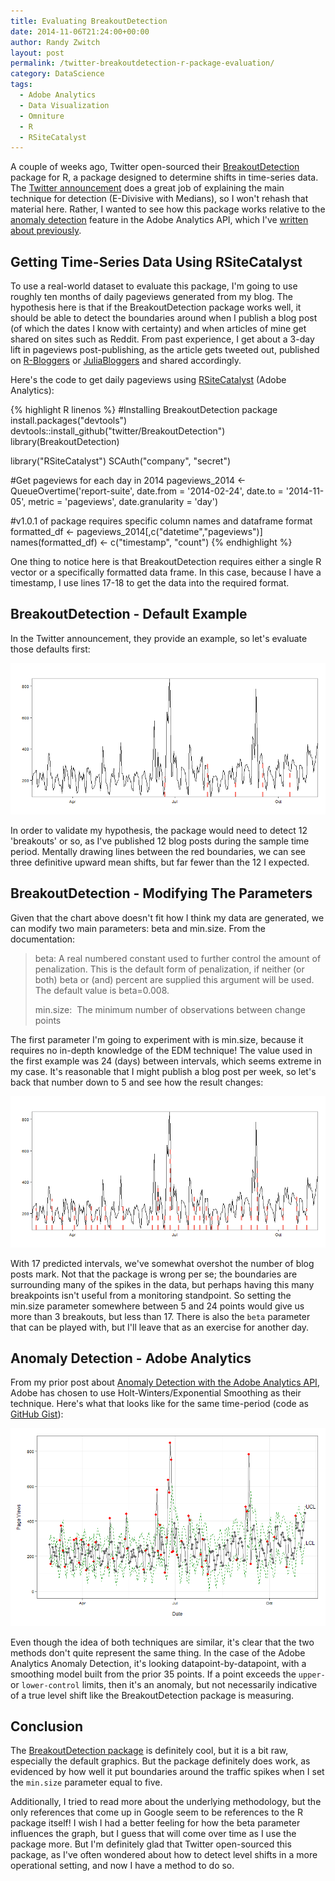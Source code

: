 ```yaml
---
title: Evaluating BreakoutDetection
date: 2014-11-06T21:24:00+00:00
author: Randy Zwitch
layout: post
permalink: /twitter-breakoutdetection-r-package-evaluation/
category: DataScience
tags:
  - Adobe Analytics
  - Data Visualization
  - Omniture
  - R
  - RSiteCatalyst
---
```

A couple of weeks ago, Twitter open-sourced their [BreakoutDetection](https://blog.twitter.com/2014/breakout-detection-in-the-wild) package for R, a package designed to determine shifts in time-series data. The [Twitter announcement](https://blog.twitter.com/2014/breakout-detection-in-the-wild) does a great job of explaining the main technique for detection (E-Divisive with Medians), so I won't rehash that material here. Rather, I wanted to see how this package works relative to the [anomaly detection](http://randyzwitch.com/anomaly-detection-adobe-analytics-api/) feature in the Adobe Analytics API, which I've [written about previously](http://randyzwitch.com/anomaly-detection-adobe-analytics-api/).

## Getting Time-Series Data Using RSiteCatalyst

To use a real-world dataset to evaluate this package, I'm going to use roughly ten months of daily pageviews generated from my blog. The hypothesis here is that if the BreakoutDetection package works well, it should be able to detect the boundaries around when I publish a blog post (of which the dates I know with certainty) and when articles of mine get shared on sites such as Reddit. From past experience, I get about a 3-day lift in pageviews post-publishing, as the article gets tweeted out, published on [R-Bloggers](http://www.r-bloggers.com/) or [JuliaBloggers](http://www.juliabloggers.com/) and shared accordingly.

Here's the code to get daily pageviews using [RSiteCatalyst](http://cran.r-project.org/web/packages/RSiteCatalyst/index.html "RSiteCatalyst") (Adobe Analytics):

{% highlight R linenos %}
#Installing BreakoutDetection package
install.packages("devtools")
devtools::install_github("twitter/BreakoutDetection")
library(BreakoutDetection)

library("RSiteCatalyst")
SCAuth("company", "secret")

#Get pageviews for each day in 2014
pageviews_2014 <- QueueOvertime('report-suite',
                               date.from = '2014-02-24',
                               date.to = '2014-11-05',
                               metric = 'pageviews',
                               date.granularity = 'day')

#v1.0.1 of package requires specific column names and dataframe format
formatted_df <- pageviews_2014[,c("datetime","pageviews")]
names(formatted_df) <- c("timestamp", "count")
{% endhighlight %}

One thing to notice here is that BreakoutDetection requires either a single R vector or a specifically formatted data frame. In this case, because I have a timestamp, I use lines 17-18 to get the data into the required format.

## BreakoutDetection - Default Example

In the Twitter announcement, they provide an example, so let's evaluate those defaults first:

![breakoutdetection-defaults](/wp-content/uploads/2014/11/breakoutdetection-defaults.png)

In order to validate my hypothesis, the package would need to detect 12 'breakouts' or so, as I've published 12 blog posts during the sample time period. Mentally drawing lines between the red boundaries, we can see three definitive upward mean shifts, but far fewer than the 12 I expected.

## BreakoutDetection - Modifying The Parameters

Given that the chart above doesn't fit how I think my data are generated, we can modify two main parameters: beta and min.size. From the documentation:

 > beta: A real numbered constant used to further control the amount of penalization. This is the default form of penalization, if neither (or both) beta or (and) percent are supplied this argument will be used. The default value is beta=0.008.
 >
 > min.size:  The minimum number of observations between change points

The first parameter I'm going to experiment with is min.size, because it requires no in-depth knowledge of the EDM technique! The value used in the first example was 24 (days) between intervals, which seems extreme in my case. It's reasonable that I might publish a blog post per week, so let's back that number down to 5 and see how the result changes:

![breakout-5](/wp-content/uploads/2014/11/breakout-5.png)

With 17 predicted intervals, we've somewhat overshot the number of blog posts mark. Not that the package is wrong per se; the boundaries are surrounding many of the spikes in the data, but perhaps having this many breakpoints isn't useful from a monitoring standpoint. So setting the min.size parameter somewhere between 5 and 24 points would give us more than 3 breakouts, but less than 17. There is also the `beta` parameter that can be played with, but I'll leave that as an exercise for another day.

## Anomaly Detection - Adobe Analytics

From my prior post about [Anomaly Detection with the Adobe Analytics API](http://randyzwitch.com/anomaly-detection-adobe-analytics-api/), Adobe has chosen to use Holt-Winters/Exponential Smoothing as their technique. Here's what that looks like for the same time-period (code as [GitHub Gist](http://randyzwitch.com/wp-content/uploads/2014/11/adobe_anomaly.png)):

![adobe_analytics](/wp-content/uploads/2014/11/adobe_analytics.png)

Even though the idea of both techniques are similar, it's clear that the two methods don't quite represent the same thing. In the case of the Adobe Analytics Anomaly Detection, it's looking datapoint-by-datapoint, with a smoothing model built from the prior 35 points. If a point exceeds the `upper-` or `lower-control` limits, then it's an anomaly, but not necessarily indicative of a true level shift like the BreakoutDetection package is measuring.

## Conclusion

The [BreakoutDetection package](https://github.com/twitter/BreakoutDetection) is definitely cool, but it is a bit raw, especially the default graphics. But the package definitely does work, as evidenced by how well it put boundaries around the traffic spikes when I set the `min.size` parameter equal to five.

Additionally, I tried to read more about the underlying methodology, but the only references that come up in Google seem to be references to the R package itself! I wish I had a better feeling for how the beta parameter influences the graph, but I guess that will come over time as I use the package more. But I'm definitely glad that Twitter open-sourced this package, as I've often wondered about how to detect level shifts in a more operational setting, and now I have a method to do so.
